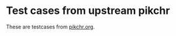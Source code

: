 # Test cases from upstream pikchr

These are testcases from [pikchr.org](https://pikchr.org/home/dir?ci=tip&name=tests).
